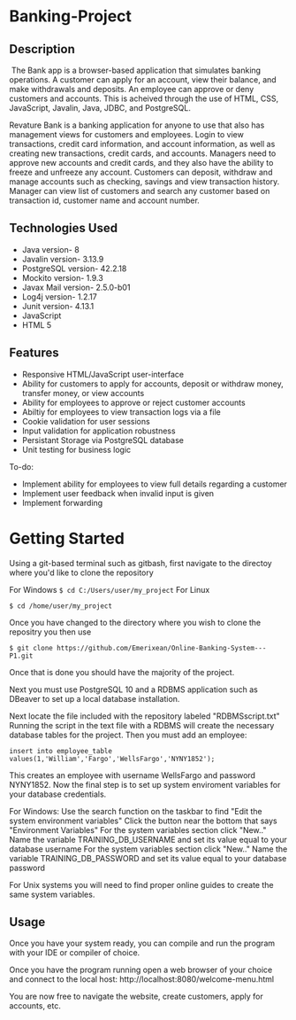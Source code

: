 # Banking-Project

## Description
​
   The Bank app is a browser-based application that simulates banking operations. A customer can apply for an account, view their balance, and make withdrawals and deposits. An employee can approve or deny customers and accounts. This is acheived through the use of HTML, CSS, JavaScript, Javalin, Java, JDBC, and PostgreSQL.
   
   Revature Bank is a banking application for anyone to use that also has management views for customers and employees. Login to view transactions, credit card information, and account information, as well as creating new transactions, credit cards, and accounts. Managers need to approve new accounts and credit cards, and they also have the ability to freeze and unfreeze any account. Customers can deposit, withdraw and manage accounts such as checking, savings and view transaction history. Manager can view list of customers and search any customer based on transaction id, customer name and account number.

## Technologies Used
- Java  version- 8
- Javalin version- 3.13.9
- PostgreSQL version- 42.2.18
- Mockito version-  1.9.3
- Javax Mail version- 2.5.0-b01
- Log4j version- 1.2.17
- Junit version- 4.13.1
- JavaScript
- HTML 5

## Features
- Responsive HTML/JavaScript user-interface
- Ability for customers to apply for accounts, deposit or withdraw money, transfer money, or view accounts
- Ability for employees to approve or reject customer accounts
- Abiltiy for employees to view transaction logs via a file
- Cookie validation for user sessions
- Input validation for application robustness
- Persistant Storage via PostgreSQL database
- Unit testing for business logic

To-do:
- Implement ability for employees to view full details regarding a customer
- Implement user feedback when invalid input is given
- Implement forwarding

# Getting Started
Using a git-based terminal such as gitbash, first navigate to the directoy where you'd like to clone the repository

For Windows
``
$ cd C:/Users/user/my_project
``
For Linux
```
$ cd /home/user/my_project
```
 Once you have changed to the directory where you wish to clone the repositry you then use 
 
 ```
 $ git clone https://github.com/Emerixean/Online-Banking-System---P1.git
 ```
 
 Once that is done you should have the majority of the project.
 
 Next you must use PostgreSQL 10 and a RDBMS application such as DBeaver to set up a local database installation.
 
 Next locate the file included with the repository labeled "RDBMSscript.txt"
 Running the script in the text file with a RDBMS will create the necessary database tables for the project. Then you must add an employee:
 
 ```
 insert into employee_table values(1,'William','Fargo','WellsFargo','NYNY1852');
 ```
 
 This creates an employee with username WellsFargo and password NYNY1852.
 Now the final step is to set up system enviroment variables for your database credentials.
 
 For Windows:
  Use the search function on the taskbar to find "Edit the system environment variables"
  Click the button near the bottom that says "Environment Variables"
  For the system variables section click "New.."
  Name the variable TRAINING_DB_USERNAME and set its value equal to your database username
    For the system variables section click "New.."
  Name the variable TRAINING_DB_PASSWORD and set its value equal to your database password
  
  For Unix systems you will need to find proper online guides to create the same system variables.
  
  ## Usage
  Once you have your system ready, you can compile and run the program with your IDE or compiler of choice.
  
  Once you have the program running open a web browser of your choice and connect to the local host:
http://localhost:8080/welcome-menu.html

You are now free to navigate the website, create customers, apply for accounts, etc.
 
